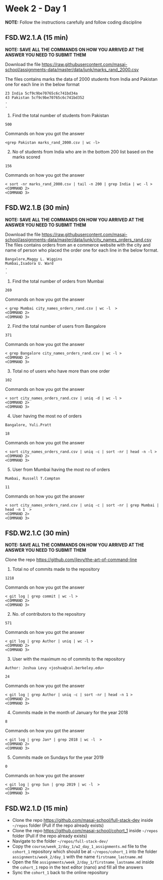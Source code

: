 # Week 2 - Day 1

**NOTE:** Follow the instructions carefully and follow coding discipline



## FSD.W2.1.A (15 min)

**NOTE: SAVE ALL THE COMMANDS ON HOW YOU ARRIVED AT THE ANSWER YOU NEED TO SUBMIT THEM**

Download the file https://raw.githubusercontent.com/masai-school/assignments-data/master/data/junk/marks_rand_2000.csv

The files contains marks the data of 2000 students from India and Pakistan one for each line in the below format

``` 
23 India 5cf9c9be70765c6c741bd34a
43 Pakistan 5cf9c9be70765c6c741bd352
.
.

```
1. Find the total number of students from Pakistan

```
500
```

Commands on how you got the answer

```
<grep Pakistan marks_rand_2000.csv | wc -l>

```
2. No of students from India who are in the bottom 200 list based on the marks scored
```
156
```
Commands on how you got the answer

```
< sort -nr marks_rand_2000.csv | tail -n 200 | grep India | wc -l >
<COMMAND 2>
<COMMAND 3>
```


## FSD.W2.1.B (30 min)

**NOTE: SAVE ALL THE COMMANDS ON HOW YOU ARRIVED AT THE ANSWER YOU NEED TO SUBMIT THEM**

Download the file https://raw.githubusercontent.com/masai-school/assignments-data/master/data/junk/city_names_orders_rand.csv
The files contains orders from an e commerce website with the city and name of person who placed the order one for each line in the below format.

``` 
Bangalore,Maggy L. Wiggins
Mumbai,Isadora U. Ward
.
.

```

1. Find the total number of orders from Mumbai

```
269
```

Commands on how you got the answer

```
< grep Mumbai city_names_orders_rand.csv | wc -l  >
<COMMAND 2>
<COMMAND 3>
```
2. Find the total number of users from Bangalore

```
371
```

Commands on how you got the answer

```
< grep Bangalore city_names_orders_rand.csv | wc -l >
<COMMAND 2>
<COMMAND 3>
```
3. Total no of users who have more than one order

```
102
```

Commands on how you got the answer

```
< sort city_names_orders_rand.csv | uniq -d | wc -l >
<COMMAND 2>
<COMMAND 3>
```
4. User having the most no of orders
```
Bangalore, Yuli.Pratt
```
```
18
```
Commands on how you got the answer

```
< sort city_names_orders_rand.csv | uniq -c | sort -nr | head -n -l >
<COMMAND 2>
<COMMAND 3>
```
5. User from Mumbai having the most no of orders
```
Mumbai, Russell T.Compton
```
```
11
```
Commands on how you got the answer

```
< sort city_names_orders_rand.csv | uniq -c | sort -nr | grep Mumbai | head -n 1  >
<COMMAND 2>
<COMMAND 3>
```

## FSD.W2.1.C (30 min)

**NOTE: SAVE ALL THE COMMANDS ON HOW YOU ARRIVED AT THE ANSWER YOU NEED TO SUBMIT THEM**

Clone the repo https://github.com/jlevy/the-art-of-command-line
1. Total no of commits made to the repository
```
1218
```

Commands on how you got the answer

```
< git log | grep commit | wc -l >
<COMMAND 2>
<COMMAND 3>
```
2. No. of contributors to the repository
```
571
```

Commands on how you got the answer

```
< git log | grep Author | uniq | wc -l >
<COMMAND 2>
<COMMAND 3>
```

3. User with the maximum no of commits to the repository
```
Author: Joshua Levy <joshua@cal.berkeley.edu>
```
```
24
```

Commands on how you got the answer

```
< git log | grep Author | uniq -c | sort -nr | head -n 1 >
<COMMAND 2>
<COMMAND 3>
```

4. Commits made in the month of January for the year 2018
```
8
```
Commands on how you got the answer

```
< git log | grep Jan* | grep 2018 | wc -l  >
<COMMAND 2>
<COMMAND 3>
```
5. Commits made on Sundays for the year 2019
```
0
```
Commands on how you got the answer

```
< git log | grep Sun | grep 2019 | wc -l  >
<COMMAND 2>
<COMMAND 3>
```



## FSD.W2.1.D (15 min)

- Clone the repo https://github.com/masai-school/full-stack-dev inside `~/repos` folder (Pull if the repo already exists)
- Clone the repo https://github.com/masai-school/cohort_1 inside `~/repos` folder (Pull if the repo already exists)
- Navigate to the folder `~/repos/full-stack-dev/`
- Copy the `course/week_2/day_1/w2_day_1_assignments.md` file to the `cohort_1` repository which should be at `~/repos/cohort_1` into the folder `assignments/week_2/day_1` with the name `firstname_lastname.md`
- Open the file `assignments/week_2/day_1/firstname_lastname.md` inside the `cohort_1` repo in the text editor (nano) and fill all the answers
- Sync the `cohort_1` back to the online repository
